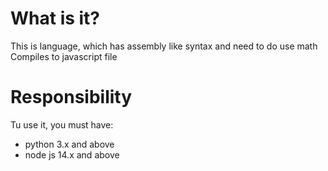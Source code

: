 # What is it?

This is language, which has assembly like syntax and need to do use math
Compiles to javascript file

# Responsibility

Tu use it, you must have:
- python 3.x and above
- node js 14.x and above